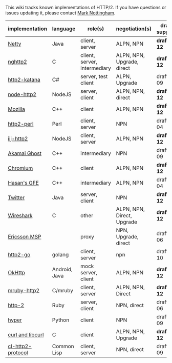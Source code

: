 This wiki tracks known implementations of HTTP/2. If you have questions or issues updating it, please contact [Mark Nottingham](mailto:mnot@mnot.net).

implementation | language | role(s) | negotiation(s) | draft support
--- | --- | --- | --- | ---
[Netty](http://netty.io/) | Java | client, server | ALPN, NPN | **draft-12**
[nghttp2](https://nghttp2.org) | C | client, server, intermediary | ALPN, NPN, Upgrade, direct | **draft-12**
[http2-katana](https://github.com/MSOpenTech/http2-katana) | C# | server, test client | ALPN, Upgrade | draft-09
[node-http2](https://github.com/molnarg/node-http2) | NodeJS | server, client | ALPN, NPN, direct | **draft-12**
[Mozilla](https://wiki.mozilla.org/Networking/http2) | C++ | client | ALPN, NPN | **draft-12**
[http2-perl](https://github.com/sludin/http2-perl) | Perl | client, server | NPN | draft-04
[iij-http2](https://github.com/shigeki/interop-iij-http2) | NodeJS | client, server| ALPN, NPN | **draft-12**
[Akamai Ghost](Akamaighost) | C++ | intermediary | NPN | draft-09
[Chromium](https://sites.google.com/a/chromium.org/dev/spdy/http2) | C++ | client | ALPN, NPN | **draft-12**
[Hasan's GFE](Hasansgfe) | C++ | intermediary | ALPN, NPN | draft-04
[Twitter](https://twitter.com/) | Java | server, client | NPN | **draft-12**
[Wireshark](https://bugs.wireshark.org/bugzilla/show_bug.cgi?id=9042) | C | other | ALPN, NPN, Direct, Upgrade | **draft-12**
[Ericsson MSP](EricssonMPS) | | proxy | NPN, Upgrade, direct | draft-06
[http2-go](https://github.com/Jxck/http2) | golang | client, server | npn | draft-10
[OkHttp](https://github.com/square/okhttp) | Android, Java | mock server, client | ALPN, NPN | **draft-12**
[mruby-http2](https://github.com/matsumoto-r/mruby-http2) | C/mruby | client, server | ALPN, NPN, Direct | **draft-12**
[http-2](https://github.com/igrigorik/http-2) | Ruby | server, client | NPN, direct | draft-06
[hyper](https://github.com/lukasa/hyper) | Python | client | NPN | draft-09
[curl and libcurl](https://curl.haxx.se/) | C | client | ALPN, NPN, Upgrade | **draft-12**
[cl-http2-protocol](https://github.com/akamai/cl-http2-protocol) | Common Lisp | client, server | NPN, direct | draft-09